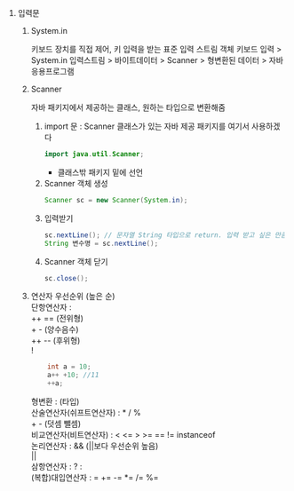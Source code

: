 1. 입력문
	1) System.in 
	
		키보드 장치를 직접 제어, 키 입력을 받는 표준 입력 스트림 객체  키보드 입력 > System.in 입력스트림 > 바이트데이터 > Scanner > 형변환된 데이터 > 자바 응용프로그램
	
	2) Scanner
	
		자바 패키지에서 제공하는 클래스, 원하는 타입으로 변환해줌  		
		1. import 문 : Scanner 클래스가 있는 자바 제공 패키지를 여기서 사용하겠다  
			```java
			import java.util.Scanner;
			```
			+ 클래스밖 패키지 밑에 선언
		2. Scanner 객체 생성  
			```java
			Scanner sc = new Scanner(System.in);
			```
		3. 입력받기  
			```java
			sc.nextLine(); // 문자열 String 타입으로 return. 입력 받고 싶은 만큼 계속 사용 가능.
			String 변수명 = sc.nextLine();
			```
		4. Scanner 객체 닫기  
			```java
			sc.close();
			```
	3) 연산자 우선순위 (높은 순)  
		단항연산자 :  
			++ == (전위형)  
			+ - (양수음수)  
			++ -- (후위형)  
			!
			
		```java
			int a = 10;
			a++ +10; //11
			++a;
		```

		형변환 : (타입)  
		산술연산자(쉬프트연산자) : * / %  
			    		 + - (덧셈 뺄셈)  		
		비교연산자(비트연산자) : < <= > >= == != instanceof  
		논리연산자 : && (||보다 우선순위 높음)  
			    ||  
		삼항연산자 : ? :  
		(복합)대입연산자 : = += -= *= /= %=
